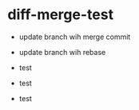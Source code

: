 # diff-merge-test

* update branch wih merge commit
* update branch wih rebase
* test
* test

* test

